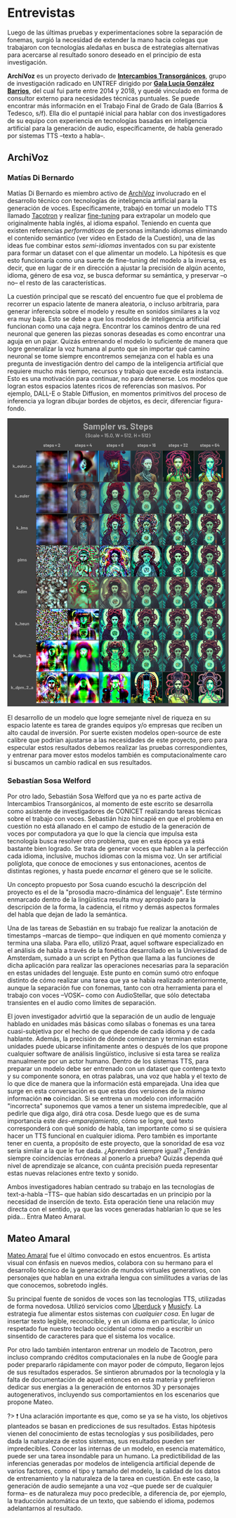 # Entrevistas

Luego de las últimas pruebas y experimentaciones sobre la separación de fonemas, surgió la necesidad de extender la mano hacia colegas que trabajaron con tecnologías aledañas en busca de estrategias alternativas para acercarse al resultado sonoro deseado en el principio de esta investigación.

**ArchiVoz** es un proyecto derivado de [**Intercambios Transorgánicos**](https://intercambiostransorganicos.org/), grupo de investigación radicado en UNTREF dirigido por [**Gala Lucía González Barrios**](https://gala.bio/), del cual fui parte entre 2014 y 2018, y quedé vinculado en forma de consultor externo para necesidades técnicas puntuales. Se puede encontrar más información en el Trabajo Final de Grado de Gala (Barrios & Tedesco, s/f). Ella dio el puntapié inicial para hablar con dos investigadores de su equipo con experiencia en tecnologías basadas en inteligencia artificial para la generación de audio, específicamente, de habla generado por sistemas TTS –texto a habla–.

## ArchiVoz

### Matías Di Bernardo

Matías Di Bernardo es miembro activo de [ArchiVoz](https://intercambiostransorganicos.org/archivoz/) involucrado en el desarrollo técnico con tecnologías de inteligencia artificial para la generación de voces. Específicamente, trabajó en tomar un modelo TTS llamado [Tacotron](https://pytorch.org/hub/nvidia_deeplearningexamples_tacotron2/) y realizar [fine-tuning](#Fine-Tuning) para extrapolar un modelo que originalmente habla inglés, al idioma español. Teniendo en cuenta que existen referencias *performáticas* de personas imitando idiomas eliminando el contenido semántico (ver video en Estado de la Cuestión), una de las ideas fue combinar estos *semi-idiomas* inventados con su par existente para formar un dataset con el que alimentar un modelo. La hipótesis es que esto funcionaría como una suerte de fine-tuning del modelo a la inversa, es decir, que en lugar de ir en dirección a ajustar la precisión de algún acento, idioma, género de esa voz, se busca deformar su semántica, y preservar –o no– el resto de las características.

La cuestión principal que se rescató del encuentro fue que el problema de recorrer un espacio latente de manera aleatoria, o incluso arbitraria, para generar inferencia sobre el modelo y resulte en sonidos similares a la voz era muy baja. Esto se debe a que los modelos de inteligencia artificial funcionan como una caja negra. Encontrar los caminos dentro de una red neuronal que generen las piezas sonoras deseadas es como encontrar una aguja en un pajar. Quizás entrenando el modelo lo suficiente de manera que logre generalizar la voz humana al punto que sin importar qué camino neuronal se tome siempre encontremos semejanza con el habla es una pregunta de investigación dentro del campo de la inteligencia artificial que requiere mucho más tiempo, recursos y trabajo que excede esta instancia. Esto es una motivación para continuar, no para detenerse. Los modelos que logran estos espacios latentes ricos de referencias son masivos. Por ejemplo, DALL-E o Stable Diffusion, en momentos primitivos del proceso de inferencia ya logran dibujar bordes de objetos, es decir, diferenciar figura-fondo.

![Comparación de algoritmo de sampling en distintos pasos de entrenamiento](_media/ai-steps.jpeg "Comparación de algoritmo de sampling en distintos pasos de entrenamiento")

El desarrollo de un modelo que logre semejante nivel de riqueza en su espacio latente es tarea de grandes equipos y/o empresas que reciben un alto caudal de inversión. Por suerte existen modelos open-source de este calibre que podrían ajustarse a las necesidades de este proyecto, pero para especular estos resultados debemos realizar las pruebas correspondientes, y entrenar para mover estos modelos también es computacionalmente caro si buscamos un cambio radical en sus resultados.

### Sebastían Sosa Welford

Por otro lado, Sebastián Sosa Welford que ya no es parte activa de Intercambios Transorgánicos, al momento de este escrito se desarrolla como asistente de investigadores de CONICET realizando tareas técnicas sobre el trabajo con voces. Sebastián hizo hincapié en que el problema en cuestión no está allanado en el campo de estudio de la generación de voces por computadora ya que lo que la ciencia que impulsa esta tecnología busca resolver otro problema, que en esta época ya está bastante bien logrado. Se trata de generar voces que hablen a la perfección cada idioma, inclusive, muchos idiomas con la misma voz. Un ser artificial políglota, que conoce de emociones y sus entonaciones, acentos de distintas regiones, y hasta puede *encarnar* el género que se le solicite.

Un concepto propuesto por Sosa cuando escuchó la descripción del proyecto es el de la "prosodia macro-dinámica del lenguaje". Este término enmarcado dentro de la lingüística resulta muy apropiado para la descripción de la forma, la cadencia, el ritmo y demás aspectos formales del habla que dejan de lado la semántica.

Una de las tareas de Sebastián en su trabajo fue realizar la anotación de timestamps –marcas de tiempo– que indiquen en qué momento comienza y termina una sílaba. Para ello, utilizó Praat, aquel software especializado en el análisis de habla a través de la fonética desarrollado en la Universidad de Amsterdam, sumado a un script en Python que llama a las funciones de dicha aplicación para realizar las operaciones necesarias para la separación en estas unidades del lenguaje. Este punto en común sumó otro enfoque distinto de cómo realizar una tarea que ya se había realizado anteriormente, aunque la separación fue con fonemas, tanto con otra herramienta para el trabajo con voces –VOSK– como con AudioStellar, que sólo detectaba transientes en el audio como límites de separación.

El joven investigador advirtió que la separación de un audio de lenguaje hablado en unidades más básicas como sílabas o fonemas es una tarea cuasi-subjetiva por el hecho de que depende de cada idioma y de cada hablante. Además, la precisión de dónde comienzan y terminan estas unidades puede ubicarse infinitamente antes o después de los que propone cualquier software de análisis lingüístico, inclusive si esta tarea se realiza manualmente por un actor humano. Dentro de los sistemas TTS, para preparar un modelo debe ser entrenado con un dataset que contenga texto y su componente sonora, en otras palabras, una voz que habla y el texto de lo que dice de manera que la información está emparejada. Una idea que surge en esta conversación es que estas dos versiones de la *misma* información **no** coincidan. Si se entrena un modelo con información "incorrecta" suponemos que vamos a tener un sistema impredecible, que al pedirle que diga algo, dirá otra cosa. Desde luego que es de suma importancia este *des-emparejamiento*, cómo se logre, qué texto corresponderá con qué sonido de habla, tan importante como si se quisiera hacer un TTS funcional en cualquier idioma. Pero también es importante tener en cuenta, a propósito de este proyecto, que la sonoridad de esa voz sería similar a la que le fue dada. ¿Aprenderá siempre igual? ¿Tendrán siempre coincidencias erróneas al ponerlo a prueba? Quizás dependa qué nivel de aprendizaje se alcance, con cuánta precisión pueda representar estas nuevas relaciones entre texto y sonido.

Ambos investigadores habían centrado su trabajo en las tecnologías de text-a-habla –TTS– que habían sido descartadas en un principio por la necesidad de inserción de texto. Esta operación tiene una relación muy directa con el sentido, ya que las voces generadas hablarían lo que se les pida... Entra Mateo Amaral.

## Mateo Amaral

[Mateo Amaral](https://mateoamaral.com/) fue el último convocado en estos encuentros. Es artista visual con énfasis en nuevos medios, colabora con su hermano para el desarrollo técnico de la generación de mundos virtuales generativos, con personajes que hablan en una extraña lengua con similitudes a varias de las que conocemos, sobretodo inglés.

Su principal fuente de sonidos de voces son las tecnologías TTS, utilizadas de forma novedosa. Utilizó servicios como [Uberduck](https://www.uberduck.ai/) y [Musicfy](https://musicfy.lol/). La estrategia fue alimentar estos sistemas con *cualquier cosa*. En lugar de insertar texto legible, reconocible, y en un idioma en particular, lo único respetado fue nuestro teclado occidental como medio a escribir un sinsentido de caracteres para que el sistema los vocalice.

Por otro lado también intentaron entrenar un modelo de Tacotron, pero incluso comprando créditos computacionales en la nube de Google para poder prepararlo rápidamente con mayor poder de cómputo, llegaron lejos de sus resultados esperados. Se sintieron abrumados por la tecnología y la falta de documentación de aquel entonces en esta materia y prefirieron dedicar sus energías a la generación de entornos 3D y personajes autogenerativos, incluyendo sus comportamientos en los escenarios que propone Mateo.

?> ❗ Una aclaración importante es que, como se ya se ha visto, los objetivos planteados se basan en predicciones de sus resultados. Estas hipótesis vienen del conocimiento de estas tecnologías y sus posibilidades, pero dada la naturaleza de estos sistemas, sus resultados pueden ser impredecibles. Conocer las internas de un modelo, en esencia matemático, puede ser una tarea insondable para un humano. La predictibilidad de las inferencias generadas por modelos de inteligencia artificial depende de varios factores, como el tipo y tamaño del modelo, la calidad de los datos de entrenamiento y la naturaleza de la tarea en cuestión. En este caso, la generación de audio semejante a una voz –que puede ser de cualquier forma– es de naturaleza muy poco predecible, a diferencia de, por ejemplo, la traducción automática de un texto, que sabiendo el idioma, podemos adelantarnos al resultado.
